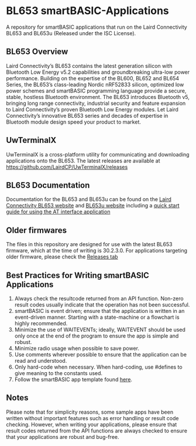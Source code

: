 ﻿BL653 smartBASIC-Applications
=============================

A repository for smartBASIC applications that run on the Laird Connectivity BL653 and BL653u (Released under the ISC License).

BL653 Overview
------------
Laird Connectivity’s BL653 contains the latest generation silicon with Bluetooth Low Energy v5.2 capabilities and groundbreaking ultra-low power performance. Building on the expertise of the BL600, BL652 and BL654 Series, the BL653’s class-leading Nordic nRF52833 silicon, optimized low power schemes and smartBASIC programming language provide a secure, stable, hostless Bluetooth environment. The BL653 introduces Bluetooth v5, bringing long range connectivity, industrial security and feature expansion to Laird Connectivity’s proven Bluetooth Low Energy modules. Let Laird Connectivity’s innovative BL653 series and decades of expertise in Bluetooth module design speed your product to market.

UwTerminalX
-----------
UwTerminalX is a cross-platform utility for communicating and downloading applications onto the BL653. The latest releases are available at https://github.com/LairdCP/UwTerminalX/releases

BL653 Documentation
-------------------
Documentation for the BL653 and BL653u can be found on the [Laird Connectivity BL653 website](https://www.lairdconnect.com/wireless-modules/bluetooth-modules/bluetooth-5-modules/bl653-series-bluetooth-51-802154-nfc-module) and [BL653u website](https://www.lairdconnect.com/wireless-modules/bluetooth-modules/bluetooth-5-modules/bl653-micro-series-bluetooth-51-802154-nfc-modules) including a [quick start guide for using the AT interface application](https://www.lairdconnect.com/documentation/quick-start-guide-bl65x-interface)

Older firmwares
-------------------------------
The files in this repository are designed for use with the latest BL653 firmware, which at the time of writing is 30.2.3.0. For applications targeting older firmware, please check the [Releases tab](https://github.com/LairdCP/BL653-Applications/releases)

Best Practices for Writing smartBASIC Applications
-------------------------------
1. Always check the resultcode returned from an API function. Non-zero result codes usually indicate that the operation has not been successful.
2. smartBASIC is event driven; ensure that the application is written in an event-driven manner. Starting with a state-machine or a flowchart is highly recommended.
3. Minimize the use of WAITEVENTs; ideally, WAITEVENT should be used only once at the end of the program to ensure the app is simple and robust.
4. Minimize radio usage when possible to save power.
5. Use comments wherever possible to ensure that the application can be read and understood.
6. Only hard-code when necessary. When hard-coding, use #defines to give meaning to the constants used.
7. Follow the smartBASIC app template found [here](https://github.com/LairdCP/BL653-Applications/blob/master/Applications/ttt.template.sb).

Notes
-------------------------------
Please note that for simplicity reasons, some sample apps have been written without important features such as error handling or result code checking. However, when writing your applications, please ensure that result codes returned from the API functions are always checked to ensure that your applications are robust and bug-free.
